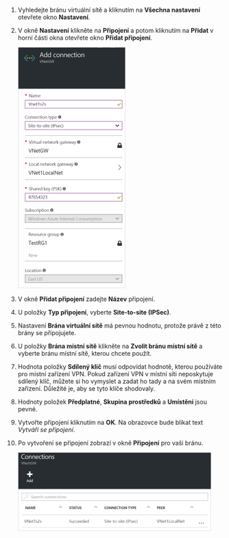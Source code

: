 1. Vyhledejte bránu virtuální sítě a kliknutím na **Všechna nastavení** otevřete okno **Nastavení**.
2. V okně **Nastavení** klikněte na **Připojení** a potom kliknutím na **Přidat** v horní části okna otevřete okno **Přidat připojení**.
   
    ![Vytvoření připojení typu site-to-site](./media/vpn-gateway-add-site-to-site-connection-rm-portal-include/addconnection250.png)
3. V okně **Přidat připojení** zadejte **Název** připojení. 
4. U položky **Typ připojení**, vyberte **Site-to-site (IPSec)**.
5. Nastavení **Brána virtuální sítě** má pevnou hodnotu, protože právě z této brány se připojujete.
6. U položky **Brána místní sítě** klikněte na **Zvolit bránu místní sítě** a vyberte bránu místní sítě, kterou chcete použít. 
7. Hodnota položky **Sdílený klíč** musí odpovídat hodnotě, kterou používáte pro místní zařízení VPN. Pokud zařízení VPN v místní síti neposkytuje sdílený klíč, můžete si ho vymyslet a zadat ho tady a na svém místním zařízení. Důležité je, aby se tyto klíče shodovaly.
8. Hodnoty položek **Předplatné**, **Skupina prostředků** a **Umístění** jsou pevné.
9. Vytvořte připojení kliknutím na **OK**. Na obrazovce bude blikat text *Vytváří se připojení*.
10. Po vytvoření se připojení zobrazí v okně **Připojení** pro vaši bránu.
    
    ![Vytvoření připojení typu site-to-site](./media/vpn-gateway-add-site-to-site-connection-rm-portal-include/connectionstatus450.png)



<!--HONumber=Nov16_HO2-->


